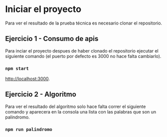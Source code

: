 # Iniciar el proyecto

Para ver el resultado de la prueba técnica es necesario clonar el repositorio.

## Ejercicio 1 - Consumo de apis

Para inciar el proyecto despues de haber clonado el repositorio ejecutar el siguiente comando (el puerto por defecto es 3000 no hace falta cambiarlo).

### `npm start`

[http://localhost:3000](http://localhost:3000).

## Ejercicio 2 - Algoritmo

Para ver el resultado del algoritmo solo hace falta correr el siguiente comando y aparecera en la consola una lista con las palabras que son un palindromo.

### `npm run palindromo`